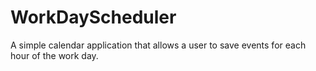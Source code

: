 # WorkDayScheduler
A simple calendar application that allows a user to save events for each hour of the work day.
